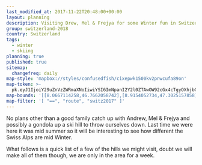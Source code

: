 ```yaml
---
last_modified_at: 2017-11-22T20:48:00+00:00
layout: planning
description: Visiting Drew, Mel & Frejya for some Winter fun in Switzerland
group: switzerland-2018
country: Switzerland
tags:
  - winter
  - skiing
planning: true
published: true
sitemap:
  changefreq: daily
map-style: 'mapbox://styles/confusedfish/cixepwk1500kv2pnwcufa89on'
map-token: >-
  pk.eyJ1IjoiY29uZnVzZWRmaXNoIiwiYSI6ImNpanI2Y2l0ZTAwOW92cGx4cTgyOXhjbG4ifQ.MhCrf-rEph1cJq5n8A190Q
map-bounds: '[[8.0667114258,46.7662058742],[8.9154052734,47.3025157858]]'
map-filter: '[ "==", "route", "switz2017" ]'
---
```


No plans other than a good family catch up with Andrew, Mel & Frejya and possibly a gondola up a ski hill to throw ourselves down. Last time we were here it was mid summer
so it will be interesting to see how different the Swiss Alps are mid Winter.

What follows is a quick list of a few of the hills we might visit, doubt we will make all of them though, we are only in the area for a week.

